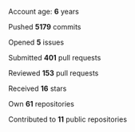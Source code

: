Account age: **6** years

Pushed **5179** commits

Opened **5** issues

Submitted **401** pull requests

Reviewed **153** pull requests

Received **16** stars

Own **61** repositories

Contributed to **11** public repositories

